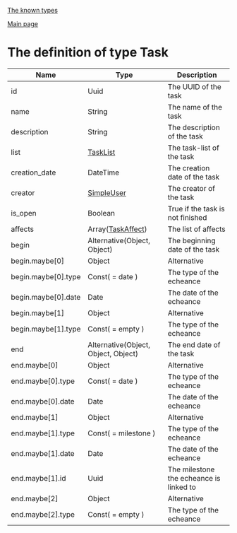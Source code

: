 
[The known types](./README.md)

[Main page](../README.md)

# The definition of type Task

Name    |   Type  |  Description
--------|---------|-------------
id | Uuid | The UUID of the task
name | String | The name of the task
description | String | The description of the task
list | [TaskList](../types/TaskList.md) | The task-list of the task
creation_date | DateTime | The creation date of the task
creator | [SimpleUser](../types/SimpleUser.md) | The creator of the task
is_open | Boolean | True if the task is not finished
affects | Array([TaskAffect](../types/TaskAffect.md)) | The list of affects
begin | Alternative(Object, Object) | The beginning date of the task
begin.maybe[0] | Object | Alternative
begin.maybe[0].type | Const( = date ) | The type of the echeance
begin.maybe[0].date | Date | The date of the echeance
begin.maybe[1] | Object | Alternative
begin.maybe[1].type | Const( = empty ) | The type of the echeance
end | Alternative(Object, Object, Object) | The end date of the task
end.maybe[0] | Object | Alternative
end.maybe[0].type | Const( = date ) | The type of the echeance
end.maybe[0].date | Date | The date of the echeance
end.maybe[1] | Object | Alternative
end.maybe[1].type | Const( = milestone ) | The type of the echeance
end.maybe[1].date | Date | The date of the echeance
end.maybe[1].id | Uuid | The milestone the echeance is linked to
end.maybe[2] | Object | Alternative
end.maybe[2].type | Const( = empty ) | The type of the echeance


